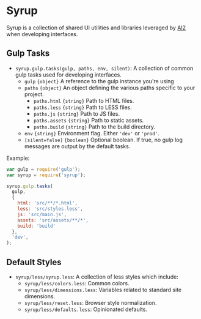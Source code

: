 # Syrup

Syrup is a collection of shared UI utilities and libraries leveraged by [AI2](http://github.com/allenai) when developing interfaces.


## Gulp Tasks

  * `syrup.gulp.tasks(gulp, paths, env, silent)`: A collection of common gulp tasks used for developing interfaces.
    * `gulp` `{object}` A reference to the gulp instance you're using
    * `paths` `{object}` An object defining the various paths specific to your project.
    	* `paths.html` `{string}` Path to HTML files.
	    * `paths.less` `{string}` Path to LESS files.
	    * `paths.js` `{string}` Path to JS files.
	    * `paths.assets` `{string}` Path to static assets.
	    * `paths.build` `{string}` Path to the build directory.
	* `env` `{string}` Environment flag.  Either `'dev'` or `'prod'`.
	* `[silent=false]` `{boolean}` Optional boolean.  If true, no gulp log messages are output by the default tasks.

Example:

```javascript
var gulp = require('gulp');
var syrup = require('syrup');

syrup.gulp.tasks(
  gulp,
  {
    html: 'src/**/*.html',
    less: 'src/styles.less',
    js: 'src/main.js',
    assets: 'src/assets/**/*',
    build: 'build'
  },
  'dev',
);
```

## Default Styles

  * `syrup/less/syrup.less`: A collection of less styles which include:
    * `syrup/less/colors.less`: Common colors.
    * `syrup/less/dimensions.less`: Variables related to standard site dimensions.
    * `syrup/less/reset.less`: Browser style normalization.
    * `syrup/less/defaults.less`: Opinionated defaults.